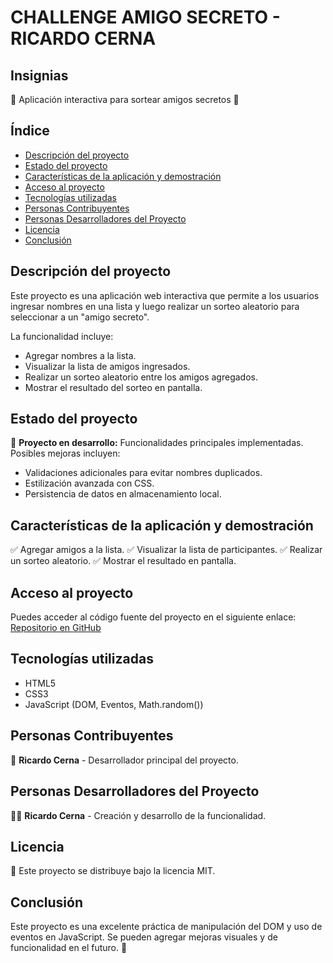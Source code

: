 # CHALLENGE AMIGO SECRETO - RICARDO CERNA

## Insignias

🎉 Aplicación interactiva para sortear amigos secretos 🎁

## Índice

- [Descripción del proyecto](#descripción-del-proyecto)
- [Estado del proyecto](#estado-del-proyecto)
- [Características de la aplicación y demostración](#características-de-la-aplicación-y-demostración)
- [Acceso al proyecto](#acceso-al-proyecto)
- [Tecnologías utilizadas](#tecnologías-utilizadas)
- [Personas Contribuyentes](#personas-contribuyentes)
- [Personas Desarrolladores del Proyecto](#personas-desarrolladores)
- [Licencia](#licencia)
- [Conclusión](#conclusión)

## Descripción del proyecto

Este proyecto es una aplicación web interactiva que permite a los usuarios ingresar nombres en una lista y luego realizar un sorteo aleatorio para seleccionar a un "amigo secreto".

La funcionalidad incluye:
- Agregar nombres a la lista.
- Visualizar la lista de amigos ingresados.
- Realizar un sorteo aleatorio entre los amigos agregados.
- Mostrar el resultado del sorteo en pantalla.

## Estado del proyecto

🚀 **Proyecto en desarrollo:** Funcionalidades principales implementadas. Posibles mejoras incluyen:
- Validaciones adicionales para evitar nombres duplicados.
- Estilización avanzada con CSS.
- Persistencia de datos en almacenamiento local.

## Características de la aplicación y demostración

✅ Agregar amigos a la lista.
✅ Visualizar la lista de participantes.
✅ Realizar un sorteo aleatorio.
✅ Mostrar el resultado en pantalla.

## Acceso al proyecto

Puedes acceder al código fuente del proyecto en el siguiente enlace:
[Repositorio en GitHub](#)

## Tecnologías utilizadas

- HTML5
- CSS3
- JavaScript (DOM, Eventos, Math.random())

## Personas Contribuyentes

🚀 **Ricardo Cerna** - Desarrollador principal del proyecto.

## Personas Desarrolladores del Proyecto

👨‍💻 **Ricardo Cerna** - Creación y desarrollo de la funcionalidad.

## Licencia

📜 Este proyecto se distribuye bajo la licencia MIT.

## Conclusión

Este proyecto es una excelente práctica de manipulación del DOM y uso de eventos en JavaScript. Se pueden agregar mejoras visuales y de funcionalidad en el futuro. 🚀


